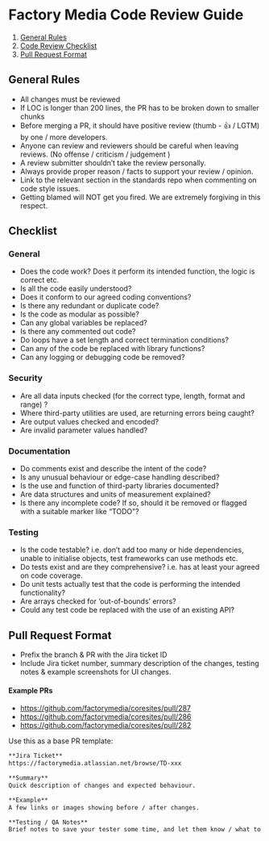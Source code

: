 # Factory Media Code Review Guide

  1. [General Rules](#general-rules)
  1. [Code Review Checklist](#checklist)
  1. [Pull Request Format](#pull-request-format)


## General Rules

  - All changes must be reviewed
  - If LOC is longer than 200 lines, the PR has to be broken down to smaller chunks
  - Before merging a PR, it should have positive review (thumb - :+1: / LGTM) by one / more developers.
  - Anyone can review and reviewers should be careful when leaving reviews. (No offense / criticism / judgement )
  - A review submitter shouldn’t take the review personally.
  - Always provide proper reason / facts to support your review / opinion.
  - Link to the relevant section in the standards repo when commenting on code style issues.
  - Getting blamed will NOT get you fired. We are extremely forgiving in this respect.


## Checklist

### General
  - Does the code work? Does it perform its intended function, the logic is correct etc.
  - Is all the code easily understood?
  - Does it conform to our agreed coding conventions?
  - Is there any redundant or duplicate code?
  - Is the code as modular as possible?
  - Can any global variables be replaced?
  - Is there any commented out code?
  - Do loops have a set length and correct termination conditions?
  - Can any of the code be replaced with library functions?
  - Can any logging or debugging code be removed?

### Security
  - Are all data inputs checked (for the correct type, length, format and range) ?
  - Where third-party utilities are used, are returning errors being caught?
  - Are output values checked and encoded?
  - Are invalid parameter values handled?

### Documentation
  - Do comments exist and describe the intent of the code?
  - Is any unusual behaviour or edge-case handling described?
  - Is the use and function of third-party libraries documented?
  - Are data structures and units of measurement explained?
  - Is there any incomplete code? If so, should it be removed or flagged with a suitable marker like “TODO”?

### Testing
  - Is the code testable? i.e. don’t add too many or hide dependencies, unable to initialise objects, test frameworks can use methods etc.
  - Do tests exist and are they comprehensive? i.e. has at least your agreed on code coverage.
  - Do unit tests actually test that the code is performing the intended functionality?
  - Are arrays checked for ‘out-of-bounds’ errors?
  - Could any test code be replaced with the use of an existing API?


## Pull Request Format
  - Prefix the branch & PR with the Jira ticket ID
  - Include Jira ticket number, summary description of the changes, testing notes & example screenshots for UI changes.

#### Example PRs
  - https://github.com/factorymedia/coresites/pull/287
  - https://github.com/factorymedia/coresites/pull/286
  - https://github.com/factorymedia/coresites/pull/282

Use this as a base PR template:

```md
**Jira Ticket**
https://factorymedia.atlassian.net/browse/TD-xxx

**Summary**
Quick description of changes and expected behaviour.

**Example**
A few links or images showing before / after changes.

**Testing / QA Notes**
Brief notes to save your tester some time, and let them know / what to test for.

```

